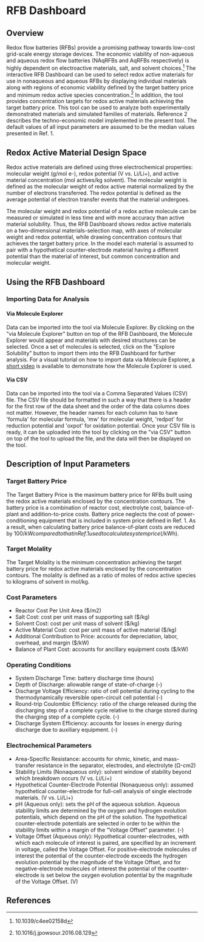 # RFB Dashboard

## Overview

Redox flow batteries (RFBs) provide a promising pathway towards low-cost grid-scale energy storage devices.
The economic viability of non-aqueous and aqueous redox flow batteries (NAqRFBs and AqRFBs respectively) is highly dependent on electroactive materials, salt, and solvent choices.[^1]
The interactive RFB Dashboard can be used to select redox active materials for use in nonaqueous and aqueous RFBs by displaying individual materials along with regions of economic viability defined by the target battery price and minimum redox active species concentration.[^2]
In addition, the tool provides concentration targets for redox active materials achieving the target battery price.
This tool can be used to analyze both experimentally demonstrated materials and simulated families of materials.
Reference 2 describes the techno-economic model implemented in the present tool.
The default values of all input parameters are assumed to be the median values presented in Ref. 1.

## Redox Active Material Design Space

Redox active materials are defined using three electrochemical properties: molecular weight (g/mol e-), redox potential (V vs. Li/Li+), and active material concentration (mol actives/kg solvent).
The molecular weight is defined as the molecular weight of redox active material normalized by the number of electrons transferred.
The redox potential is defined as the average potential of electron transfer events that the material undergoes.

The molecular weight and redox potential of a redox active molecule can be measured or simulated in less time and with more accuracy than active material solubility.
Thus, the RFB Dashboard shows redox active materials on a two-dimensional materials-selection map, with axes of molecular weight and redox potential, while drawing concentration contours that achieves the target battery price.
In the model each material is assumed to pair with a hypothetical counter-electrode material having a different potential than the material of interest, but common concentration and molecular weight.

## Using the RFB Dashboard

### Importing Data for Analysis

#### Via Molecule Explorer

Data can be imported into the tool via Molecule Explorer.
By clicking on the "via Molecule Explorer" button on top of the RFB Dashboard, the Molecule Explorer would appear and materials with desired structures can be selected.
Once a set of molecules is selected, click on the "Explore Solubility" button to import them into the RFB Dashboard for further analysis.
For a visual tutorial on how to import data via Molecule Explorer, a [short video](https://www.youtube.com/watch?v=w5NHcwujX30) is available to demonstrate how the Molecule Explorer is used.

#### Via CSV

Data can be imported into the tool via a Comma Separated Values (CSV) file.
The CSV file should be formatted in such a way that there is a header for the first row of the data sheet and the order of the data columns does not matter.
However, the header names for each column has to have 'formula' for molecular formula, 'mw' for molecular weight, 'redpot' for reduction potential and 'oxpot' for oxidation potential.
Once your CSV file is ready, it can be uploaded into the tool by clicking on the "via CSV" button on top of the tool to upload the file, and the data will then be displayed on the tool.

## Description of Input Parameters

### Target Battery Price

The Target Battery Price is the maximum battery price for RFBs built using the redox active materials enclosed by the concentration contours.
The battery price is a combination of reactor cost, electrolyte cost, balance-of-plant and addition-to-price costs.
Battery price neglects the cost of power-conditioning equipment that is included in system price defined in Ref. 1. As a result, when calculating battery price balance-of-plant costs are reduced by $100/kW compared to that in Ref. 1 used to calculate system price($/kWh).

### Target Molality

The Target Molality is the minimum concentration achieving the target battery price for redox active materials enclosed by the concentration contours.
The molality is defined as a ratio of moles of redox active species to kilograms of solvent in mol/kg.

### Cost Parameters

- Reactor Cost Per Unit Area ($/m2)
- Salt Cost: cost per unit mass of supporting salt ($/kg)
- Solvent Cost: cost per unit mass of solvent ($/kg)
- Active Material Cost: cost per unit mass of active material ($/kg)
- Additional Contribution to Price: accounts for depreciation, labor, overhead, and margin ($/kW)
- Balance of Plant Cost: accounts for ancillary equipment costs ($/kW)

### Operating Conditions

- System Discharge Time: battery discharge time (hours)
- Depth of Discharge: allowable range of state-of-charge (-)
- Discharge Voltage Efficiency: ratio of cell potential during cycling to the thermodynamically reversible open-circuit cell potential (-)
- Round-trip Coulombic Efficiency: ratio of the charge released during the discharging step of a complete cycle relative to the charge stored during the charging step of a complete cycle. (-)
- Discharge System Efficiency: accounts for losses in energy during discharge due to auxiliary equipment. (-)

### Electrochemical Parameters

- Area-Specific Resistance: accounts for ohmic, kinetic, and mass-transfer resistance in the separator, electrodes, and electrolyte (Ω-cm2)
- Stability Limits (Nonaqueous only): solvent window of stability beyond which breakdown occurs (V vs. Li/Li+)
- Hypothetical Counter-Electrode Potential (Nonaqueous only): assumed hypothetical counter-electrode for full-cell analysis of single electrode materials. (V vs. Li/Li+)
- pH (Aqueous only): sets the pH of the aqueous solution.
  Aqueous stability limits are determined by the oxygen and hydrogen evolution potentials, which depend on the pH of the solution.
  The hypothetical counter-electrode potentials are selected in order to be within the stability limits within a margin of the "Voltage Offset" parameter. (-)
- Voltage Offset (Aqueous only): Hypothetical counter-electrodes, with which each molecule of interest is paired, are specified by an increment in voltage, called the Voltage Offset.
  For positive-electrode molecules of interest the potential of the counter-electrode exceeds the hydrogen evolution potential by the magnitude of the Voltage Offset, and for negative-electrode molecules of interest the potential of the counter-electrode is set below the oxygen evolution potential by the magnitude of the Voltage Offset. (V)

## References

[^1]: 10.1039/c4ee02158d
[^2]: 10.1016/j.jpowsour.2016.08.129
